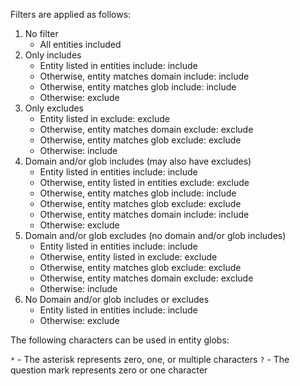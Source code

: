 Filters are applied as follows:

1. No filter
    - All entities included
2. Only includes
    - Entity listed in entities include: include
    - Otherwise, entity matches domain include: include
    - Otherwise, entity matches glob include: include
    - Otherwise: exclude
3. Only excludes
    - Entity listed in exclude: exclude
    - Otherwise, entity matches domain exclude: exclude
    - Otherwise, entity matches glob exclude: exclude
    - Otherwise: include
4. Domain and/or glob includes (may also have excludes)
    - Entity listed in entities include: include
    - Otherwise, entity listed in entities exclude: exclude
    - Otherwise, entity matches glob include: include
    - Otherwise, entity matches glob exclude: exclude
    - Otherwise, entity matches domain include: include
    - Otherwise: exclude
5. Domain and/or glob excludes (no domain and/or glob includes)
    - Entity listed in entities include: include
    - Otherwise, entity listed in exclude: exclude
    - Otherwise, entity matches glob exclude: exclude
    - Otherwise, entity matches domain exclude: exclude
    - Otherwise: include
6. No Domain and/or glob includes or excludes
    - Entity listed in entities include: include
    - Otherwise: exclude

The following characters can be used in entity globs:

`*` - The asterisk represents zero, one, or multiple characters
`?` - The question mark represents zero or one character
